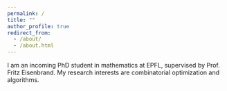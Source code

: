 ```yaml
---
permalink: /
title: ""
author_profile: true
redirect_from: 
  - /about/
  - /about.html
---
```


I am an incoming PhD student in mathematics at EPFL, supervised by Prof. Fritz Eisenbrand.
My research interests are combinatorial optimization and algorithms. 